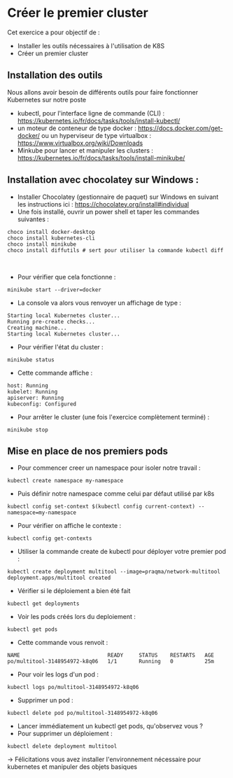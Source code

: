 # Créer le premier cluster

Cet exercice a pour objectif de : 
* Installer les outils nécessaires à l'utilisation de K8S
* Créer un premier cluster

## Installation des outils 

Nous allons avoir besoin de différents outils pour faire fonctionner Kubernetes sur notre poste

* kubectl, pour l'interface ligne de commande (CLI) : https://kubernetes.io/fr/docs/tasks/tools/install-kubectl/ 
* un moteur de conteneur de type docker : https://docs.docker.com/get-docker/ ou un hyperviseur de type virtualbox : https://www.virtualbox.org/wiki/Downloads 
* Minkube pour lancer et manipuler les clusters : https://kubernetes.io/fr/docs/tasks/tools/install-minikube/

## Installation avec chocolatey sur Windows :

* Installer Chocolatey (gestionnaire de paquet) sur Windows en suivant les instructions ici : https://chocolatey.org/install#individual 
* Une fois installé, ouvrir un power shell et taper les commandes suivantes :

```
choco install docker-desktop
choco install kubernetes-cli
choco install minikube
choco install diffutils # sert pour utiliser la commande kubectl diff
```
 
* Pour vérifier que cela fonctionne : 
```
minikube start --driver=docker
```
* La console va alors vous renvoyer un affichage de type : 
```
Starting local Kubernetes cluster...
Running pre-create checks...
Creating machine...
Starting local Kubernetes cluster...
```
* Pour vérifier l'état du cluster :
```
minikube status
```
* Cette commande affiche :
```
host: Running
kubelet: Running
apiserver: Running
kubeconfig: Configured
```
* Pour arrêter le cluster (une fois l'exercice complètement terminé) :
```
minikube stop
```

## Mise en place de nos premiers pods 
* Pour commencer creer un namespace pour isoler notre travail :
```
kubectl create namespace my-namespace
```
* Puis définir notre namespace comme celui par défaut utilisé par k8s
```
kubectl config set-context $(kubectl config current-context) --namespace=my-namespace
```
* Pour vérifier on affiche le contexte : 
```
kubectl config get-contexts
```
* Utiliser la commande create de kubectl pour déployer votre premier pod :
```
kubectl create deployment multitool --image=praqma/network-multitool
deployment.apps/multitool created
```
* Vérifier si le déploiement a bien été fait 
```
kubectl get deployments
```
* Voir les pods créés lors du deploiement :
```
kubectl get pods
```
* Cette commande vous renvoit :
```
NAME                            READY     STATUS    RESTARTS   AGE
po/multitool-3148954972-k8q06   1/1       Running   0          25m
```
* Pour voir les logs d'un pod :
```
kubectl logs po/multitool-3148954972-k8q06
```
* Supprimer un pod :
```
kubectl delete pod po/multitool-3148954972-k8q06
```
* Lancer immédiatement un kubectl get pods, qu'observez vous ? 
* Pour supprimer un déploiement :
```
kubectl delete deployment multitool
```

-> Félicitations vous avez installer l'environnement nécessaire pour kubernetes et manipuler des objets basiques
